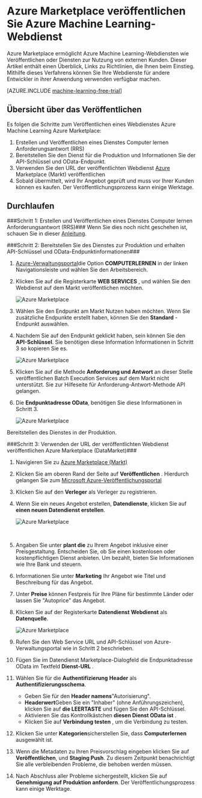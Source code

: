 <properties 
    pageTitle="Computerlernen veröffentlichen Webdienst Azure Marketplace | Microsoft Azure" 
    description="Azure Marketplace den Azure Machine Learning-Webdienst veröffentlichen" 
    services="machine-learning" 
    documentationCenter="" 
    authors="BharathS" 
    manager="jhubbard" 
    editor="cgronlun"/>

<tags 
    ms.service="machine-learning" 
    ms.workload="data-services" 
    ms.tgt_pltfrm="na" 
    ms.devlang="na" 
    ms.topic="article" 
    ms.date="09/08/2016" 
    ms.author="bharaths"/>

# <a name="publish-azure-machine-learning-web-service-to-the-azure-marketplace"></a>Azure Marketplace veröffentlichen Sie Azure Machine Learning-Webdienst 

Azure Marketplace ermöglicht Azure Machine Learning-Webdiensten wie Veröffentlichen oder Diensten zur Nutzung von externen Kunden. Dieser Artikel enthält einen Überblick, Links zu Richtlinien, die Ihnen beim Einstieg. Mithilfe dieses Verfahrens können Sie Ihre Webdienste für andere Entwickler in ihrer Anwendung verwenden verfügbar machen.


[AZURE.INCLUDE [machine-learning-free-trial](../../includes/machine-learning-free-trial.md)]

## <a name="overview-of-the-publishing-process"></a>Übersicht über das Veröffentlichen 

Es folgen die Schritte zum Veröffentlichen eines Webdienstes Azure Machine Learning Azure Marketplace:

1. Erstellen und Veröffentlichen eines Dienstes Computer lernen Anforderungsantwort (RRS)
2. Bereitstellen Sie den Dienst für die Produktion und Informationen Sie der API-Schlüssel und OData-Endpunkt.
3. Verwenden Sie den URL der veröffentlichten Webdienst [Azure](https://publish.windowsazure.com/workspace/) Marketplace (Markt) veröffentlichen 
4. Sobald übermittelt, wird Ihr Angebot geprüft und muss vor Ihrer Kunden können es kaufen. Der Veröffentlichungsprozess kann einige Werktage. 

## <a name="walk-through"></a>Durchlaufen
###<a name="step-1-create-and-publish-a-machine-learning-request-response-service-rrs"></a>Schritt 1: Erstellen und Veröffentlichen eines Dienstes Computer lernen Anforderungsantwort (RRS)###
 Wenn Sie dies noch nicht geschehen ist, schauen Sie in dieser [Anleitung](machine-learning-walkthrough-5-publish-web-service.md).

###<a name="step-2-deploy-the-service-to-production-and-obtain-the-api-key-and-odata-endpoint-information"></a>Schritt 2: Bereitstellen Sie des Dienstes zur Produktion und erhalten API-Schlüssel und OData-Endpunktinformationen###
1. [Azure-Verwaltungsportal](http://manage.windowsazure.com)die Option **COMPUTERLERNEN** in der linken Navigationsleiste und wählen Sie den Arbeitsbereich. 

2. Klicken Sie auf die Registerkarte **WEB SERVICES** , und wählen Sie den Webdienst auf dem Markt veröffentlichen möchten.

    ![Azure Marketplace][workspace]

3. Wählen Sie den Endpunkt am Markt Nutzen haben möchten. Wenn Sie zusätzliche Endpunkte erstellt haben, können Sie den **Standard** -Endpunkt auswählen.

4. Nachdem Sie auf den Endpunkt geklickt haben, sein können Sie den **API-Schlüssel**. Sie benötigen diese Information Informationen in Schritt 3 so kopieren Sie es.

    ![Azure Marketplace][apikey]

5. Klicken Sie auf die Methode **Anforderung und Antwort** an dieser Stelle veröffentlichen Batch Execution Services auf dem Markt nicht unterstützt. Sie zur Hilfeseite für Anforderung-Antwort-Methode API gelangen.

6. Die **Endpunktadresse OData**, benötigen Sie diese Informationen in Schritt 3.

    ![Azure Marketplace][odata]




Bereitstellen des Dienstes in der Produktion.



###<a name="step-3-use-the-url-of-the-published-web-service-to-publish-to-azure-marketplace-datamarket"></a>Schritt 3: Verwenden der URL der veröffentlichten Webdienst veröffentlichen Azure Marketplace (DataMarket)###

1.  Navigieren Sie zu [Azure Marketplace (Markt)](http://datamarket.azure.com/home) 
2.  Klicken Sie am oberen Rand der Seite auf **Veröffentlichen** . Hierdurch gelangen Sie zum [Microsoft Azure-Veröffentlichungsportal](https://publish.windowsazure.com)
3.  Klicken Sie auf den **Verleger** als Verleger zu registrieren.
4.  Wenn Sie ein neues Angebot erstellen, **Datendienste**, klicken Sie auf **einen neuen Datendienst erstellen**. 
 
    ![Azure Marketplace][image1]

    <br />


5.  Angaben Sie unter **plant die** zu Ihrem Angebot inklusive einer Preisgestaltung. Entscheiden Sie, ob Sie einen kostenlosen oder kostenpflichtigen Dienst anbieten. Um bezahlt, bieten Sie Informationen wie Ihre Bank und steuern.

6.  Informationen Sie unter **Marketing** Ihr Angebot wie Titel und Beschreibung für das Angebot.

7.  Unter **Preise** können Festpreis für Ihre Pläne für bestimmte Länder oder lassen Sie "Autoprice" das Angebot.

8. Klicken Sie auf der Registerkarte **Datendienst** **Webdienst** als **Datenquelle**.

    ![Azure Marketplace][image2]

9.  Rufen Sie den Web Service URL und API-Schlüssel von Azure-Verwaltungsportal wie in Schritt 2 beschrieben.

10. Fügen Sie im Datendienst Marketplace-Dialogfeld die Endpunktadresse OData im Textfeld **Dienst-URL** .

11. Wählen Sie für die **Authentifizierung** **Header** als **Authentifizierungsschema**.

    - Geben Sie für den **Header namens**"Autorisierung".
    - **Headerwert**Geben Sie ein "Inhaber" (ohne Anführungszeichen), klicken Sie auf **die LEERTASTE** und fügen Sie den API-Schlüssel.
    - Aktivieren Sie das Kontrollkästchen **diesen Dienst OData ist** .
    - Klicken Sie auf **Verbindung testen** , um die Verbindung zu testen.

12. Klicken Sie unter **Kategorien**sicherstellen Sie, dass **Computerlernen** ausgewählt ist.

13. Wenn die Metadaten zu Ihren Preisvorschlag eingeben klicken Sie auf **Veröffentlichen**, und **Staging Push**. Zu diesem Zeitpunkt benachrichtigt Sie alle verbleibenden Probleme, die behoben werden müssen.

14. Nach Abschluss aller Probleme sichergestellt, klicken Sie auf **Genehmigung auf Produktion anfordern**. Der Veröffentlichungsprozess kann einige Werktage. 


[image1]:./media/machine-learning-publish-web-service-to-azure-marketplace/image1.png
[image2]:./media/machine-learning-publish-web-service-to-azure-marketplace/image2.png
[workspace]:./media/machine-learning-publish-web-service-to-azure-marketplace/selectworkspace.png
[apikey]:./media/machine-learning-publish-web-service-to-azure-marketplace/apikey.png
[odata]:./media/machine-learning-publish-web-service-to-azure-marketplace/odata.png
 
